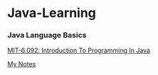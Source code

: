 # Java-Learning

### Java Language Basics

[MIT-6.092: Introduction To Programming In Java](https://ocw.mit.edu/courses/6-092-introduction-to-programming-in-java-january-iap-2010/pages/syllabus/)

[My Notes](./MIT-6.092/)